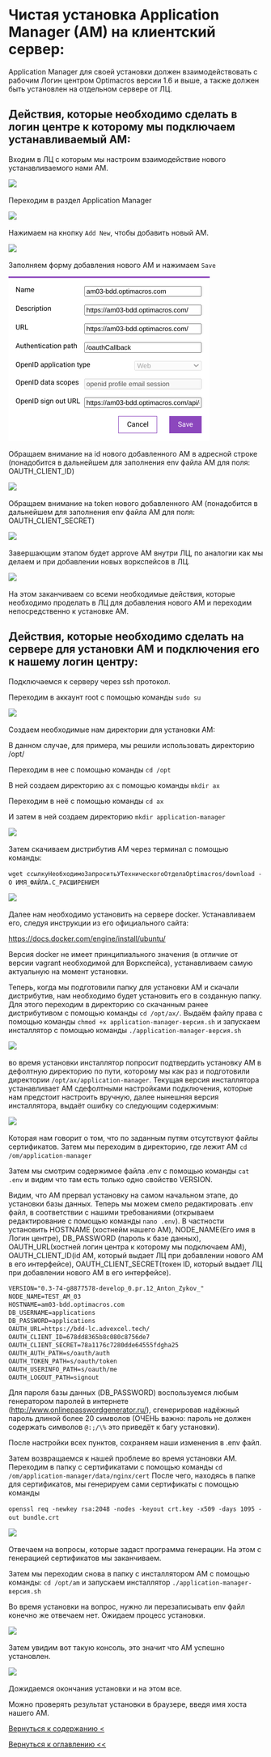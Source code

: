 # Чистая установка Application Manager (AM) на клиентский сервер:

Application Manager для своей установки должен взаимодействовать с рабочим Логин центром Optimacros версии 1.6 и выше, а
 также должен быть установлен на отдельном сервере от ЛЦ.

## Действия, которые необходимо сделать в логин центре к которому мы подключаем устанавливаемый АМ:

Входим в ЛЦ с которым мы настроим взаимодействие нового устанавливаемого нами АМ.

![](./pictures/lcAuthForAmAdd.jpg)

Переходим в раздел Application Manager

![](./pictures/amParagraphInLc.jpg)

Нажимаем на кнопку `Add New`, чтобы добавить новый АМ.

![](./pictures/addNewAmLc.jpg)

Заполняем форму добавления нового АМ и нажимаем `Save`

![](./pictures/addNewAmFormCompleted.jpg)

Обращаем внимание на id нового добавленного АМ в адресной строке (понадобится в дальнейшем для заполнения env файла АМ 
для поля: OAUTH_CLIENT_ID)

![](./pictures/idAmInLc.jpg)

Обращаем внимание на token нового добавленного АМ (понадобится в дальнейшем для заполнения env файла АМ 
для поля: OAUTH_CLIENT_SECRET)

![](./pictures/tokenAmInLc.jpg)

Завершающим этапом будет approve АМ внутри ЛЦ, по аналогии как мы делаем и при добавлении новых воркспейсов в ЛЦ.

![](./pictures/approveAmInLc.jpg)

На этом заканчиваем со всеми необходимые действия, которые необходимо проделать в ЛЦ для добавления нового АМ и 
переходим непосредственно к установке АМ.

## Действия, которые необходимо сделать на сервере для установки АМ и подключения его к нашему логин центру:
Подключаемся к серверу через ssh протокол.

Переходим в аккаунт root с помощью команды `sudo su`

![](./pictures/sudoSuAm.jpg)

Создаем необходимые нам директории для установки АМ:

В данном случае, для примера, мы решили использовать директорию /opt/ 

Переходим в нее с помощью команды `cd /opt`

B ней создаем директорию ax с помощью команды `mkdir ax`

Переходим в неё с помощью команды `cd ax`

И затем в ней создаем директорию `mkdir application-manager`

![](./pictures/mkdirAm.jpg)

Затем скачиваем дистрибутив AM через терминал с помощью команды:

`wget ссылкуНеобходимоЗапроситьУТехническогоОтделаOptimacros/download -O ИМЯ_ФАЙЛА.С_РАСШИРЕНИЕМ`

![](./pictures/wgetAm.jpg)

Далее нам необходимо установить на сервере docker. Устанавливаем его, следуя инструкции из его официального сайта:

https://docs.docker.com/engine/install/ubuntu/

Версия docker не имеет принципиального значения (в отличие от версии vagrant необходимой для Воркспейса), устанавливаем
самую актуальную на момент установки.

Теперь, когда мы подготовили папку для установки AM и скачали дистрибутив, нам необходимо будет установить его
в созданную папку. Для этого переходим в директорию со скачанным ранее дистрибутивом с помощью команды `cd /opt/ax/`.
Выдаём файлу права с помощью команды `chmod +x application-manager-версия.sh` и запускаем инсталлятор с помощью команды
`./application-manager-версия.sh` 

![](./pictures/runInstallAm.jpg)

во время установки инсталлятор попросит подтвердить установку AM в дефолтную директорию по пути, которому мы как раз и 
подготовили директории `/opt/ax/application-manager`. Текущая версия инсталлятора устанавливает AM сдефолтными 
настройками подключения, которые нам предстоит настроить вручную, далее нынешняя версия инсталлятора, выдаёт
ошибку со следующим содержимым:

![](./pictures/installErrorAm.jpg)

Которая нам говорит о том, что по заданным путям отсутствуют файлы сертификатов. Затем мы переходим в директорию, где
лежит AM `cd /om/application-manager`

Затем мы смотрим содержимое файла .env с помощью команды `cat .env` и видим что там есть только одно свойство VERSION.

Видим, что AM прервал установку на самом начальном этапе, до установки базы данных. Теперь мы можем смело
редактировать .env файл, в соответствии с нашими требованиями (открываем редактирование с помощью команды `nano .env`). 
В частности установить HOSTNAME (хостнейм нашего АМ), NODE_NAME(Его имя в Логин центре), DB_PASSWORD (пароль к базе 
данных), OAUTH_URL(хостней логин центра к которому мы подключаем АМ), OAUTH_CLIENT_ID(id АМ, который выдает ЛЦ при 
добавлении нового АМ в его интерфейсе), OAUTH_CLIENT_SECRET(токен ID, который выдает ЛЦ при добавлении нового АМ в его 
интерфейсе).

```
VERSION="0.3-74-g8877578-develop_0.pr.12_Anton_Zykov_"
NODE_NAME=TEST_AM_03
HOSTNAME=am03-bdd.optimacros.com
DB_USERNAME=applications
DB_PASSWORD=applications
OAUTH_URL=https://bdd-lc.advexcel.tech/
OAUTH_CLIENT_ID=678dd8365b8c080c8756de7
OAUTH_CLIENT_SECRET=78a1176c7280dde64555fdgha25
OAUTH_AUTH_PATH=s/oauth/auth
OAUTH_TOKEN_PATH=s/oauth/token
OAUTH_USERINFO_PATH=s/oauth/me
OAUTH_LOGOUT_PATH=signout
```

Для пароля базы данных (DB_PASSWORD) воспользуемся любым генератором паролей в интернете (http://www.onlinepasswordgenerator.ru/), сгенерировав надёжный пароль длиной более
20 символов (ОЧЕНЬ важно: пароль не должен содержать символов `@:;/\%` это приведёт к багу установки).

После настройки всех пунктов, сохраняем наши изменения в
.env файл.

Затем возвращаемся к нашей проблеме во время установки AM. Переходим в папку с сертификатами с помощью команды
`cd /om/application-manager/data/nginx/cert` После чего, находясь в папке для сертификатов, мы генерируем сами сертификаты
с помощью команды

`openssl req -newkey rsa:2048 -nodes -keyout crt.key -x509 -days 1095 -out bundle.crt`

![](./pictures/generateCerts.jpg)

Отвечаем на вопросы, которые задаст программа генерации. На этом с генерацией сертификатов мы заканчиваем.

Затем мы переходим снова в папку с инсталлятором AM с помощью команды: `cd /opt/am` и запускаем инсталлятор
`./application-manager-версия.sh`

Во время установки на вопрос, нужно ли перезаписывать env файл конечно же отвечаем нет. Ожидаем процесс установки.

![](./pictures/generateCerts.jpg)

Затем увидим вот такую консоль, это значит что AM успешно установлен.

![](./pictures/finalRunInstaller.jpg)

Дожидаемся окончания установки и на этом все.

Можно проверять результат установки в браузере, введя имя хоста нашего AM.

[Вернуться к содержанию <](contents.md)

[Вернуться к оглавлению <<](index.md)
